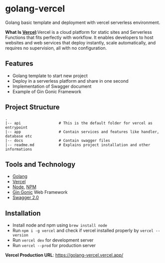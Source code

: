 # golang-vercel
 Golang basic template and deployment with vercel serverless environment. 

 **What Is [Vercel]:** ​Vercel is a cloud platform for static sites and Serverless Functions that fits perfectly with workflow. It enables developers to host websites and web services that deploy instantly, scale automatically, and requires no supervision, all with no configuration.

## Features 
-   Golang template to start new project
-   Deploy in a serverless platform and share in one second
-   Implementation of Swagger document 
-   Example of Gin Gonic Framework


## Project Structure
    .
    |-- api                 # This is the default folder for vercel as entrypoint 
    |-- app                 # Contain services and features like handler, database etc
    |-- docs                # Contain swagger files
    |-- readme.md           # Explains project installation and other informations

## Tools and Technology
-   [Golang]
-   [Vercel]
-   [Node], [NPM]
-   [Gin Gonic] Web Framework
-   [Swagger 2.0]

## Installation
-   Install node and npm using `brew install node`
-   Run `npm i -g vercel` and check if vercel installed properly by `vercel --version`
-   Run `vercel dev` for development server
-   Run `vercel --prod` for production server

**Vercel Production URL**: https://golang-vercel.vercel.app/

[Vercel]: <https://vercel.com/>
[Project Link]: <https://golang-vercel.vercel.app/>
[Golang]: <https://go.dev/>
[Gin Gonic]: <https://gin-gonic.com/>
[Swagger 2.0]: <https://swagger.io/specification/v2/>
[Node]: <https://nodejs.org/en/>
[NPM]: <https://www.npmjs.com/>
[NPM]: <link>
[NPM]: <link>
[NPM]: <link>
